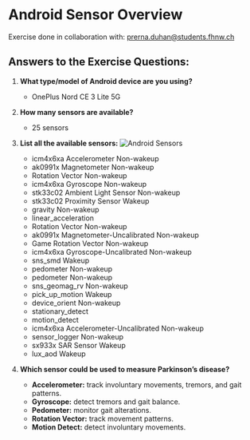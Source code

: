 # Android Sensor Overview
Exercise done in collaboration with: prerna.duhan@students.fhnw.ch

## Answers to the Exercise Questions:

1. **What type/model of Android device are you using?**

   - OnePlus Nord CE 3 Lite 5G

2. **How many sensors are available?**

   - 25 sensors

3. **List all the available sensors:**
![Android Sensors](https://github.com/DatAlbertW/MSDWeekly/assets/144963224/da243097-e4f0-45ab-aed9-3bcc8088717a)

   - icm4x6xa Accelerometer Non-wakeup
   - ak0991x Magnetometer Non-wakeup
   - Rotation Vector Non-wakeup
   - icm4x6xa Gyroscope Non-wakeup
   - stk33c02 Ambient Light Sensor Non-wakeup
   - stk33c02 Proximity Sensor Wakeup
   - gravity Non-wakeup
   - linear_acceleration
   - Rotation Vector Non-wakeup
   - ak0991x Magnetometer-Uncalibrated Non-wakeup
   - Game Rotation Vector Non-wakeup
   - icm4x6xa Gyroscope-Uncalibrated Non-wakeup
   - sns_smd Wakeup
   - pedometer Non-wakeup
   - pedometer Non-wakeup
   - sns_geomag_rv Non-wakeup
   - pick_up_motion Wakeup
   - device_orient Non-wakeup
   - stationary_detect
   - motion_detect
   - icm4x6xa Accelerometer-Uncalibrated Non-wakeup
   - sensor_logger Non-wakeup
   - sx933x SAR Sensor Wakeup
   - lux_aod Wakeup

5. **Which sensor could be used to measure Parkinson’s disease?**

   - **Accelerometer:** track involuntary movements, tremors, and gait patterns.
   - **Gyroscope:** detect tremors and gait balance.
   - **Pedometer:** monitor gait alterations.
   - **Rotation Vector:** track movement patterns.
   - **Motion Detect:** detect involuntary movements.
